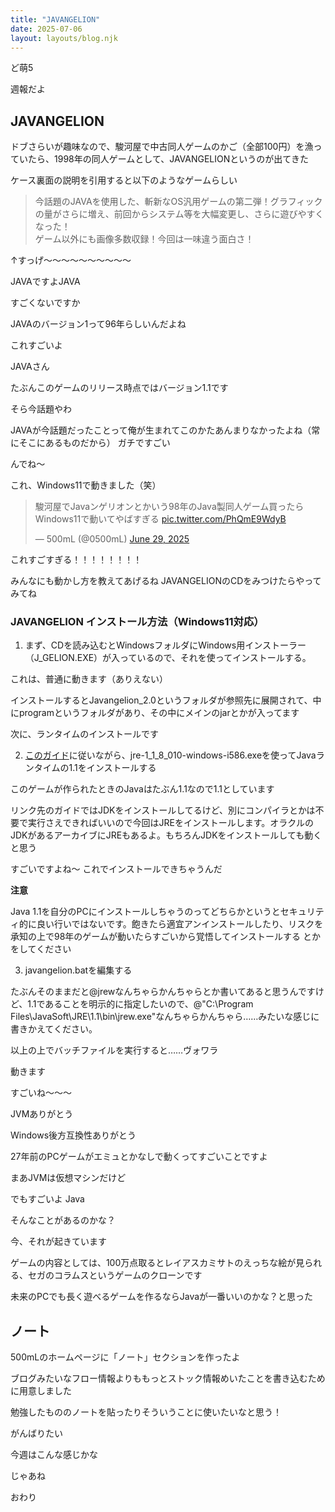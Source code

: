 ```yaml
---
title: "JAVANGELION"
date: 2025-07-06
layout: layouts/blog.njk
---
```


ど萌5

週報だよ

## JAVANGELION

ドブさらいが趣味なので、駿河屋で中古同人ゲームのかご（全部100円）を漁っていたら、1998年の同人ゲームとして、JAVANGELIONというのが出てきた

ケース裏面の説明を引用すると以下のようなゲームらしい

> 今話題のJAVAを使用した、斬新なOS汎用ゲームの第二弾！グラフィックの量がさらに増え、前回からシステム等を大幅変更し、さらに遊びやすくなった！  
> ゲーム以外にも画像多数収録！今回は一味違う面白さ！

↑すっげ〜〜〜〜〜〜〜〜〜〜

JAVAですよJAVA

すごくないですか

JAVAのバージョン1って96年らしいんだよね

これすごいよ

JAVAさん

たぶんこのゲームのリリース時点ではバージョン1.1です

そら今話題やわ

JAVAが今話題だったことって俺が生まれてこのかたあんまりなかったよね（常にそこにあるものだから） ガチですごい

んでね〜

これ、Windows11で動きました（笑）

<blockquote class="twitter-tweet"><p lang="ja" dir="ltr">駿河屋でJavaンゲリオンとかいう98年のJava製同人ゲーム買ったらWindows11で動いてやばすぎる <a href="https://t.co/PhQmE9WdyB">pic.twitter.com/PhQmE9WdyB</a></p>&mdash; 500mL (@0500mL) <a href="https://twitter.com/0500mL/status/1939361499782467758?ref_src=twsrc%5Etfw">June 29, 2025</a></blockquote> <script async src="https://platform.twitter.com/widgets.js" charset="utf-8"></script> 

これすごすぎる！！！！！！！！

みんなにも動かし方を教えてあげるね JAVANGELIONのCDをみつけたらやってみてね

### JAVANGELION インストール方法（Windows11対応）

1. まず、CDを読み込むとWindowsフォルダにWindows用インストーラー（J_GELION.EXE）が入っているので、それを使ってインストールする。

これは、普通に動きます（ありえない）

インストールするとJavangelion_2.0というフォルダが参照先に展開されて、中にprogramというフォルダがあり、その中にメインのjarとかが入ってます

次に、ランタイムのインストールです

2. [このガイド](https://yujisoftware.hatenablog.com/entry/20170417/1492444556)に従いながら、jre-1_1_8_010-windows-i586.exeを使ってJavaランタイムの1.1をインストールする

このゲームが作られたときのJavaはたぶん1.1なので1.1としています

リンク先のガイドではJDKをインストールしてるけど、別にコンパイラとかは不要で実行さえできればいいので今回はJREをインストールします。オラクルのJDKがあるアーカイブにJREもあるよ。もちろんJDKをインストールしても動くと思う

すごいですよね〜 これでインストールできちゃうんだ

**注意**

Java 1.1を自分のPCにインストールしちゃうのってどちらかというとセキュリティ的に良い行いではないです。飽きたら適宜アンインストールしたり、リスクを承知の上で98年のゲームが動いたらすごいから覚悟してインストールする とかをしてください

3. javangelion.batを編集する

たぶんそのままだと@jrewなんちゃらかんちゃらとか書いてあると思うんですけど、1.1であることを明示的に指定したいので、@"C:\Program Files\JavaSoft\JRE\1.1\bin\jrew.exe"なんちゃらかんちゃら……みたいな感じに書きかえてください。

以上の上でバッチファイルを実行すると……ヴォワラ

動きます

すごいね〜〜〜

JVMありがとう

Windows後方互換性ありがとう

27年前のPCゲームがエミュとかなしで動くってすごいことですよ

まあJVMは仮想マシンだけど

でもすごいよ Java

そんなことがあるのかな？

今、それが起きています

ゲームの内容としては、100万点取るとレイアスカミサトのえっちな絵が見られる、セガのコラムスというゲームのクローンです

未来のPCでも長く遊べるゲームを作るならJavaが一番いいのかな？と思った

## ノート

500mLのホームページに「ノート」セクションを作ったよ

ブログみたいなフロー情報よりももっとストック情報めいたことを書き込むために用意しました

勉強したもののノートを貼ったりそういうことに使いたいなと思う！

がんばりたい

今週はこんな感じかな

じゃあね

おわり